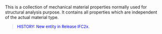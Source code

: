 ﻿This is a collection of mechanical material properties normally used for structural analysis purpose. It contains all properties which are independent of the actual material type.

> <font color="#0000FF" size="-1">HISTORY: New entity in Release IFC2x.</font>